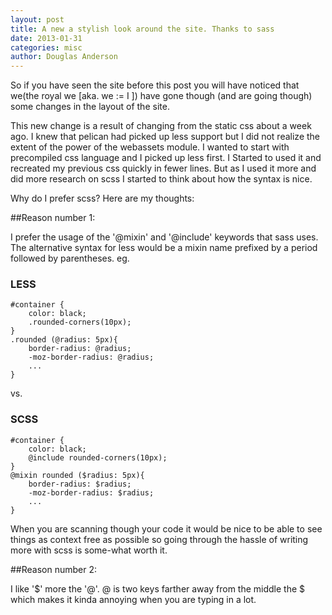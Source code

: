 ```yaml
---
layout: post
title: A new a stylish look around the site. Thanks to sass
date: 2013-01-31
categories: misc
author: Douglas Anderson
---
```


So if you have seen the site before this post you will have noticed that we(the
royal we [aka. we := I ])
have gone though (and are going though) some changes in the layout of the site.

This new change is a result of changing from the static css about a week ago. I
knew that pelican had picked up less support but I did not realize the extent
of the power of the webassets module. I wanted to start with precompiled css
language and I picked up less first. I Started to used it and recreated my
previous css quickly in fewer lines. But as I used it more and did more
research on scss I started to think about how the syntax is nice.

Why do I prefer scss? Here are my thoughts:

##Reason number 1:

I prefer the usage of the '@mixin' and '@include' keywords that sass uses.
The alternative syntax for less would be a mixin name prefixed by a period
followed by parentheses. eg.

### LESS

    #container {
        color: black;
        .rounded-corners(10px);
    }
    .rounded (@radius: 5px){
        border-radius: @radius;
        -moz-border-radius: @radius;
        ...
    }

vs.

### SCSS

    #container {
        color: black;
        @include rounded-corners(10px);
    }
    @mixin rounded ($radius: 5px){
        border-radius: $radius;
        -moz-border-radius: $radius;
        ...
    }

When you are scanning though your code it would be nice to be able to see
things as context free as possible so going through the hassle of writing more
with scss is some-what worth it.

##Reason number 2: 

I like '$' more the '@'.  @ is two keys farther away from the
middle the $ which makes it kinda annoying when you are typing in a lot.


